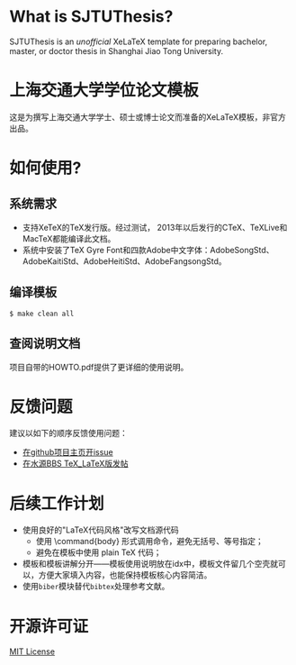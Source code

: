 What is SJTUThesis?
======

SJTUThesis is an *unofficial* XeLaTeX template for preparing bachelor, master, or doctor thesis in Shanghai Jiao Tong University.

上海交通大学学位论文模板
======

这是为撰写上海交通大学学士、硕士或博士论文而准备的XeLaTeX模板，非官方出品。

如何使用?
=======

系统需求
-------

* 支持XeTeX的TeX发行版。经过测试， 2013年以后发行的CTeX、TeXLive和MacTeX都能编译此文档。
* 系统中安装了TeX Gyre Font和四款Adobe中文字体：AdobeSongStd、AdobeKaitiStd、AdobeHeitiStd、AdobeFangsongStd。

编译模板
-------

	$ make clean all

查阅说明文档
------
	
项目自带的HOWTO.pdf提供了更详细的使用说明。

反馈问题
=======

建议以如下的顺序反馈使用问题：

* [在github项目主页开issue](https://github.com/weijianwen/sjtu-thesis-template-latex/issues)
* [在水源BBS TeX_LaTeX版发帖](https://bbs.sjtu.edu.cn/bbsdoc?board=TeX_LaTeX)

后续工作计划
=======
* 使用良好的"LaTeX代码风格"改写文档源代码
	* 使用 \command{body} 形式调用命令，避免无括号、等号指定；
	* 避免在模板中使用 plain TeX 代码；
* 模板和模板讲解分开——模板使用说明放在idx中，模板文件留几个空壳就可以，方便大家填入内容，也能保持模板核心内容简洁。
* 使用```biber```模块替代```bibtex```处理参考文献。

开源许可证
======

[MIT License](LICENSE)
